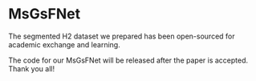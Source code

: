 # MsGsFNet
The segmented H2 dataset we prepared has been open-sourced for academic exchange and learning. 

The code for our MsGsFNet will be released after the paper is accepted. Thank you all!
